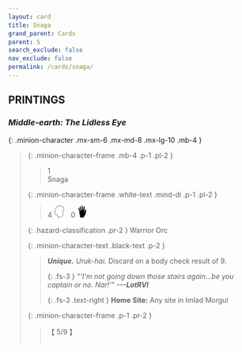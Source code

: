 ```yaml
---
layout: card
title: Snaga
grand_parent: Cards
parent: S
search_exclude: false
nav_exclude: false
permalink: /cards/snaga/
---
```


## PRINTINGS


### _Middle-earth: The Lidless Eye_

{: .minion-character .mx-sm-6 .mx-md-8 .mx-lg-10 .mb-4 }
> {: .minion-character-frame .mb-4 .p-1 .pl-2 }
> > <div class="hazard-mp">1</div>
> > <div class="card-name">Snaga</div>
>
> {: .minion-character-frame .white-text .mind-di .p-1 .pl-2 }
> > 4 ![](/assets/images/mind.svg)&emsp;0 ![](/assets/images/di.svg)
>
> {: .hazard-classification .pr-2 }
> Warrior Orc
>
> {: .minion-character-text .black-text .p-2 }
> > _**Unique.**_ _Uruk-hai._ Discard on a body check result of 9. 
> > 
> > {: .fs-3 } 
> > _“‘I'm not going down those stairs again...be you captain or no. Nar!’”_ ***---&#65279;LotRVI***  
> > 
> > {: .fs-3 .text-right } 
> > **Home Site:** Any site in Imlad Morgul 
>
> {: .minion-character-frame .p-1 .pr-2 }
> > <div class="card-shield">【 5/9 】</div>
> > <div class="card-corruption-white">&nbsp;</div>
